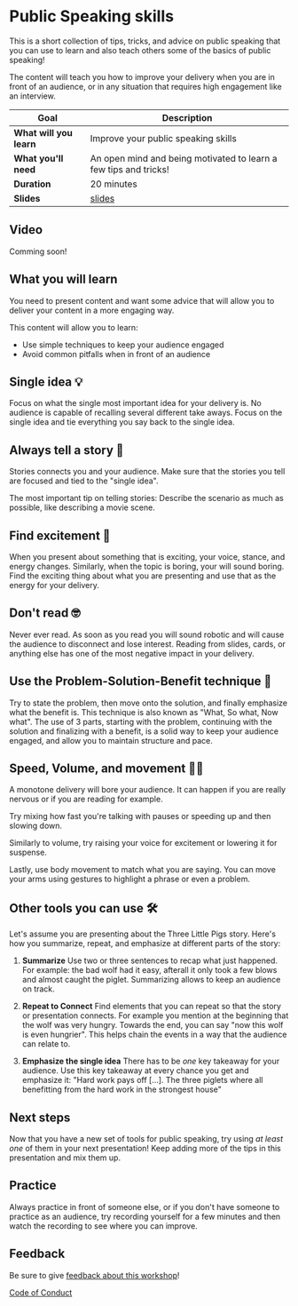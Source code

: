 # Public Speaking skills

This is a short collection of tips, tricks, and advice on public speaking that you can use to learn and also teach others some of the basics of public speaking!

The content will teach you how to improve your delivery when you are in front of an audience, or in any situation that requires high engagement like an interview.


| **Goal**              | Description                                    |
| ----------------------------- | --------------------------------------------------------------------- |
| **What will you learn**       | Improve your public speaking skills |
| **What you'll need**          | An open mind and being motivated to learn a few tips and tricks! |
| **Duration**                  | 20 minutes                                                                |
| **Slides**                  | [slides](./slides.pptx)                                                           |

## Video

Comming soon!

<!--
[![presentation walk-through](./images/promo.png)](https://youtu.be/xxxxxxx "presentation walk-through")
> 🎥 Click this image to watch Alfredo walk you through the presentation
-->


## What you will learn

You need to present content and want some advice that will allow you to deliver your content in a more engaging way.

This content will allow you to learn:

- Use simple techniques to keep your audience engaged
- Avoid common pitfalls when in front of an audience

## Single idea 💡

Focus on what the single most important idea for your delivery is. No audience is capable of recalling several different take aways. Focus on the single idea and tie everything you say back to the single idea.

## Always tell a story 📘

Stories connects you and your audience. Make sure that the stories you tell are focused and tied to the "single idea".

The most important tip on telling stories: Describe the scenario as much as possible, like describing a movie scene.

## Find excitement 🤩

When you present about something that is exciting,  your voice, stance, and energy changes. Similarly, when the topic is boring, your will sound boring. Find the exciting thing about what you are presenting and use that as the energy for your delivery.

## Don't read 🤓

Never ever read. As soon as you read you will sound robotic and will cause the audience to disconnect and lose interest. Reading from slides, cards, or anything else has one of the most negative impact in your delivery.

## Use the Problem-Solution-Benefit technique 🎯

Try to state the problem, then move onto the solution, and finally emphasize what the benefit is. This technique is also known as "What, So what, Now what". The use of 3 parts, starting with the problem, continuing with the solution and finalizing with a benefit, is a solid way to keep your audience engaged, and allow you to maintain structure and pace.

## Speed, Volume, and movement 🏃🏽

A monotone delivery will bore your audience. It can happen if you are really nervous or if you are reading for example.

Try mixing how fast you're talking with pauses or speeding up and then slowing down.

Similarly to volume, try raising your voice for excitement or lowering it for suspense.

Lastly, use body movement to match what you are saying. You can move your arms using gestures to highlight a phrase or even a problem.

## Other tools you can use 🛠

Let's assume you are presenting about the Three Little Pigs story. Here's how you summarize, repeat, and emphasize at different parts of the story:

1. **Summarize**
Use two or three sentences to recap what just happened. For example: the bad wolf had it easy, afterall it only took a few blows and almost caught the piglet.
Summarizing allows to keep an audience on track.

1. **Repeat to Connect**
Find elements that you can repeat so that the story or presentation connects. For example you mention at the beginning that the wolf was very hungry. Towards the end, you can say "now this wolf is even hungrier".  This helps chain the events in a way that the audience can relate to.

1. **Emphasize the single idea**
There has to be *one* key takeaway for your audience. Use this key takeaway at every chance you get and emphasize it: "Hard work pays off [...]. The three piglets where all benefitting from the hard work in the strongest house"


## Next steps

Now that you have a new set of tools for public speaking, try using _at least one_ of them in your next presentation! Keep adding more of the tips in this presentation and mix them up.

## Practice

Always practice in front of someone else, or if you don't have someone to practice as an audience, try recording yourself for a few minutes and then watch the recording to see where you can improve.

## Feedback

Be sure to give [feedback about this workshop](https://forms.office.com/r/MdhJWMZthR)!

[Code of Conduct](../../CODE_OF_CONDUCT.md)

